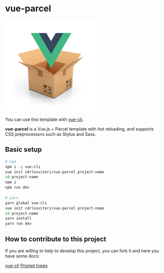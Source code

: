 # vue-parcel

![vue-parcel logo](logo.png)

You can use this template with [vue-cli](https://github.com/vuejs/vue-cli).

**vue-parcel** is a Vue.js + Parcel template with hot reloading, and supports CSS preprocessors such as Stylus and Sass.

## Basic setup

``` bash
# npm
npm i -g vue-cli
vue init c4rlosviteri/vue-parcel project-name
cd project-name
npm i
npm run dev

# yarn
yarn global vue-cli
vue init c4rlosviteri/vue-parcel project-name
cd project-name
yarn install
yarn run dev
```

## How to contribute to this project

If you are willing to help to develop this project, you can fork it and here you have some docs:

[vue-cli](https://github.com/vuejs/vue-cli/blob/master/README.md#writing-custom-templates-from-scratch)
[Prompt types](https://github.com/SBoudrias/Inquirer.js/#question)
